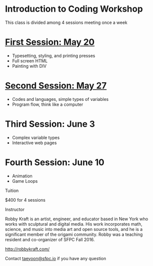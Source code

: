 # Introduction to Coding Workshop

This class is divided among 4 sessions meeting once a week

# [First Session: May 20](https://github.com/SFPC/workshops/blob/master/Introduction%20to%20Coding/class1.md)

 - Typesetting, styling, and printing presses
 - Full screen HTML
 - Painting with DIV

# [Second Session: May 27](https://github.com/SFPC/workshops/blob/master/Introduction%20to%20Coding/class1.md)

 - Codes and languages, simple types of variables
 - Program flow, think like a computer

# Third Session: June 3

 - Complex variable types
 - Interactive web pages

# Fourth Session: June 10

 - Animation
 - Game Loops 

Tuition 

$400 for 4 sessions

Instructor 

Robby Kraft is an artist, engineer, and educator based in New York who works with sculptural and digital media. His work incorporates math, science, and music into media art and open source tools, and he is a significant member of the origami community. Robby was a teaching resident and co-organizer of SFPC Fall 2016.

http://robbykraft.com/ 

Contact taeyoon@sfpc.io if you have any question